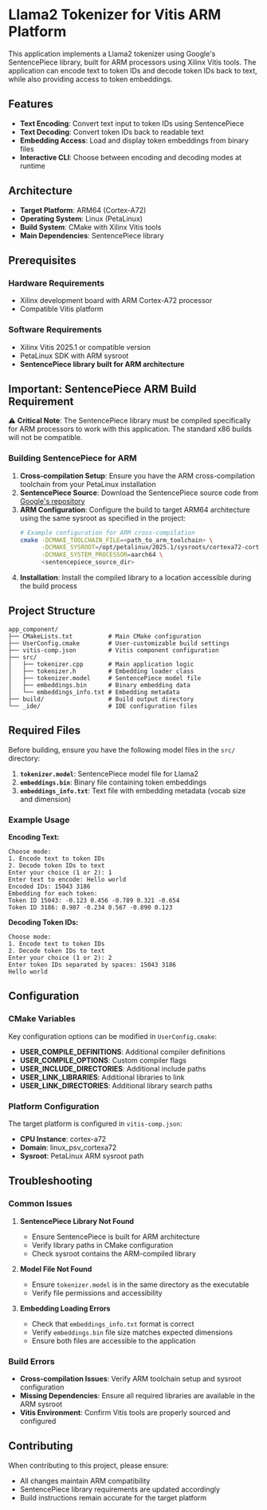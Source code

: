 # Llama2 Tokenizer for Vitis ARM Platform

This application implements a Llama2 tokenizer using Google's SentencePiece library, built for ARM processors using Xilinx Vitis tools. The application can encode text to token IDs and decode token IDs back to text, while also providing access to token embeddings.

## Features

- **Text Encoding**: Convert text input to token IDs using SentencePiece
- **Text Decoding**: Convert token IDs back to readable text
- **Embedding Access**: Load and display token embeddings from binary files
- **Interactive CLI**: Choose between encoding and decoding modes at runtime

## Architecture

- **Target Platform**: ARM64 (Cortex-A72)
- **Operating System**: Linux (PetaLinux)
- **Build System**: CMake with Xilinx Vitis tools
- **Main Dependencies**: SentencePiece library

## Prerequisites

### Hardware Requirements
- Xilinx development board with ARM Cortex-A72 processor
- Compatible Vitis platform

### Software Requirements
- Xilinx Vitis 2025.1 or compatible version
- PetaLinux SDK with ARM sysroot
- **SentencePiece library built for ARM architecture**

## Important: SentencePiece ARM Build Requirement

⚠️ **Critical Note**: The SentencePiece library must be compiled specifically for ARM processors to work with this application. The standard x86 builds will not be compatible.

### Building SentencePiece for ARM

1. **Cross-compilation Setup**: Ensure you have the ARM cross-compilation toolchain from your PetaLinux installation
2. **SentencePiece Source**: Download the SentencePiece source code from [Google's repository](https://github.com/google/sentencepiece)
3. **ARM Configuration**: Configure the build to target ARM64 architecture using the same sysroot as specified in the project:
   ```bash
   # Example configuration for ARM cross-compilation
   cmake -DCMAKE_TOOLCHAIN_FILE=<path_to_arm_toolchain> \
         -DCMAKE_SYSROOT=/opt/petalinux/2025.1/sysroots/cortexa72-cortexa53-amd-linux \
         -DCMAKE_SYSTEM_PROCESSOR=aarch64 \
         <sentencepiece_source_dir>
   ```
4. **Installation**: Install the compiled library to a location accessible during the build process

## Project Structure

```
app_component/
├── CMakeLists.txt          # Main CMake configuration
├── UserConfig.cmake        # User-customizable build settings
├── vitis-comp.json         # Vitis component configuration
├── src/
│   ├── tokenizer.cpp       # Main application logic
│   ├── tokenizer.h         # Embedding loader class
│   ├── tokenizer.model     # SentencePiece model file
│   ├── embeddings.bin      # Binary embedding data
│   └── embeddings_info.txt # Embedding metadata
├── build/                  # Build output directory
└── _ide/                   # IDE configuration files
```

## Required Files

Before building, ensure you have the following model files in the `src/` directory:

1. **`tokenizer.model`**: SentencePiece model file for Llama2
2. **`embeddings.bin`**: Binary file containing token embeddings
3. **`embeddings_info.txt`**: Text file with embedding metadata (vocab size and dimension)

### Example Usage

**Encoding Text:**
```
Choose mode:
1. Encode text to token IDs
2. Decode token IDs to text
Enter your choice (1 or 2): 1
Enter text to encode: Hello world
Encoded IDs: 15043 3186 
Embedding for each token:
Token ID 15043: -0.123 0.456 -0.789 0.321 -0.654
Token ID 3186: 0.987 -0.234 0.567 -0.890 0.123
```

**Decoding Token IDs:**
```
Choose mode:
1. Encode text to token IDs
2. Decode token IDs to text
Enter your choice (1 or 2): 2
Enter token IDs separated by spaces: 15043 3186
Hello world
```

## Configuration

### CMake Variables

Key configuration options can be modified in `UserConfig.cmake`:

- **USER_COMPILE_DEFINITIONS**: Additional compiler definitions
- **USER_COMPILE_OPTIONS**: Custom compiler flags
- **USER_INCLUDE_DIRECTORIES**: Additional include paths
- **USER_LINK_LIBRARIES**: Additional libraries to link
- **USER_LINK_DIRECTORIES**: Additional library search paths

### Platform Configuration

The target platform is configured in `vitis-comp.json`:
- **CPU Instance**: cortex-a72
- **Domain**: linux_psv_cortexa72
- **Sysroot**: PetaLinux ARM sysroot path

## Troubleshooting

### Common Issues

1. **SentencePiece Library Not Found**
   - Ensure SentencePiece is built for ARM architecture
   - Verify library paths in CMake configuration
   - Check sysroot contains the ARM-compiled library

2. **Model File Not Found**
   - Ensure `tokenizer.model` is in the same directory as the executable
   - Verify file permissions and accessibility

3. **Embedding Loading Errors**
   - Check that `embeddings_info.txt` format is correct
   - Verify `embeddings.bin` file size matches expected dimensions
   - Ensure both files are accessible to the application

### Build Errors

- **Cross-compilation Issues**: Verify ARM toolchain setup and sysroot configuration
- **Missing Dependencies**: Ensure all required libraries are available in the ARM sysroot
- **Vitis Environment**: Confirm Vitis tools are properly sourced and configured

## Contributing

When contributing to this project, please ensure:
- All changes maintain ARM compatibility
- SentencePiece library requirements are updated accordingly
- Build instructions remain accurate for the target platform
